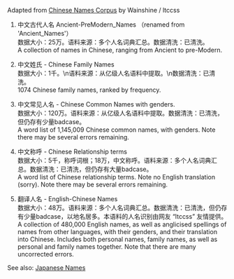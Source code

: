 Adapted from <a href=https://github.com/wainshine/Chinese-Names-Corpus>Chinese Names Corpus</a> by Wainshine / ltccss

  1.  中文古代人名 Ancient-PreModern_Names （renamed from 'Ancient_Names'）<br>
数据大小：25万。语料来源：多个人名词典汇总。数据清洗：已清洗。<br>
A collection of names in Chinese, ranging from Ancient to pre-Modern.

  2.  中文姓氏 - Chinese Family Names<br>
数据大小：1千。\n语料来源：从亿级人名语料中提取。\n数据清洗：已清洗。<br>
1074 Chinese family names, ranked by frequency.

  3.  中文常见人名 - Chinese Common Names with genders.<br>
数据大小：120万。语料来源：从亿级人名语料中提取。数据清洗：已清洗，但仍存有少量badcase。<br>
A word list of 1,145,009 Chinese common names, with genders. Note there may be several errors remaining.

  4.  中文称呼 - Chinese Relationship terms<br>
数据大小：5千，称呼词根；18万，中文称呼。语料来源：多个人名词典汇总。数据清洗：已清洗，但仍存有大量badcase。<br>
A word list of Chinese relationship terms. Note no English translation (sorry). Note there may be several errors remaining.

  5.  翻译人名 - English-Chinese Names<br>
数据大小：48万。语料来源：多个人名词典汇总。数据清洗：已清洗，但仍存有少量badcase，以地名居多。本语料的人名识别由网友 “ltccss” 友情提供。<br>
A collection of 480,000 English names, as well as anglicised spellings of names from other languages, with their genders, and their translation into Chinese. Includes both personal names, family names, as well as personal and family names together. Note that there are many uncorrected errors.

See also: <a href=https://github.com/lxs602/East-Asian-Dictionaries/tree/main/Japanese%20Names>Japanese Names</a>


